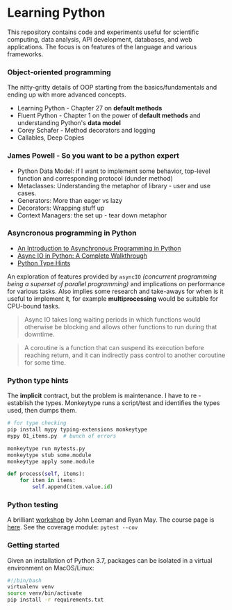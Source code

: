 # Learning Python

This repository contains code and experiments useful for scientific computing, data analysis, API development, databases, and web applications. The focus
 is on features of the language and various frameworks.


### Object-oriented programming

The nitty-gritty details of OOP starting from the basics/fundamentals and
 ending up with more advanced concepts.

* Learning Python - Chapter 27 on **default methods**
* Fluent Python - Chapter 1 on the power of **default methods** and
 understanding Python's **data model**
* Corey Schafer - Method decorators and logging
* Callables, Deep Copies


### James Powell - So you want to be a python expert

* Python Data Model: if I want to implement some behavior, top-level function
 and corresponding protocol (dunder method)
* Metaclasses: Understanding the metaphor of library - user and use cases.
* Generators: More than eager vs lazy
* Decorators: Wrapping stuff up
* Context Managers: the set up - tear down metaphor


### Asyncronous programming in Python

* [An Introduction to Asynchronous Programming in Python](https://medium.com/velotio-perspectives/an-introduction-to-asynchronous-programming-in-python-af0189a88bbb)
* [Async IO in Python: A Complete Walkthrough](https://realpython.com/async-io-python/)
* [Python Type Hints](https://www.youtube.com/watch?v=pMgmKJyWKn8)


An exploration of features provided by `asyncIO` *(concurrent programming
 being a superset of parallel programming)* and implications on
  performance for various tasks. Also implies some research and take-aways for
  when is it useful to implement it, for example **multiprocessing** would be
  suitable for CPU-bound tasks.

> Async IO takes long waiting periods in which
  functions would otherwise be blocking and allows other functions to run during
  that downtime.

> A coroutine is a function that can suspend its execution before reaching
> return, and it can indirectly pass control to another coroutine for some time.

### Python type hints

The **implicit** contract, but the problem is maintenance. I have to re
-establish the types. Monkeytype runs a script/test and identifies the types
 used, then dumps them.

```bash
# for type checking
pip install mypy typing-extensions monkeytype
mypy 01_items.py  # bunch of errors

monkeytype run mytests.py
monkeytype stub some.module
monkeytype apply some.module
```

```python
def process(self, items):
    for item in items:
        self.append(item.value.id)
```

### Python testing

A brilliant [workshop](https://www.youtube.com/watch?v=LX2ksGYXJ80&t=3750s) by John Leeman and Ryan May. The course page is [here](https://leemangeophysicalllc.github.io/testing-with-python/). See the coverage module: `pytest --cov`


### Getting started
Given an installation of Python 3.7, packages can be isolated in a virtual
 environment on MacOS/Linux:

```bash
#!/bin/bash
virtualenv venv
source venv/bin/activate
pip install -r requirements.txt
```
